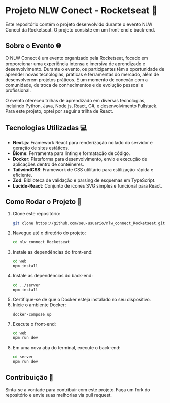 # Projeto NLW Conect - Rocketseat 🚀

Este repositório contém o projeto desenvolvido durante o evento NLW Conect da Rocketseat. O projeto consiste em um front-end e back-end.

## Sobre o Evento 🌐

O NLW Conect é um evento organizado pela Rocketseat, focado em proporcionar uma experiência intensa e imersiva de aprendizado e desenvolvimento. Durante o evento, os participantes têm a oportunidade de aprender novas tecnologias, práticas e ferramentas do mercado, além de desenvolverem projetos práticos. É um momento de conexão com a comunidade, de troca de conhecimentos e de evolução pessoal e profissional.

O evento ofereceu trilhas de aprendizado em diversas tecnologias, incluindo Python, Java, Node.js, React, C#, e desenvolvimento Fullstack. Para este projeto, optei por seguir a trilha de React.

## Tecnologias Utilizadas 💻

- **Next.js**: Framework React para renderização no lado do servidor e geração de sites estáticos.
- **Biome**: Ferramenta para linting e formatação de código.
- **Docker**: Plataforma para desenvolvimento, envio e execução de aplicações dentro de contêineres.
- **TailwindCSS**: Framework de CSS utilitário para estilização rápida e eficiente.
- **Zod**: Biblioteca de validação e parsing de esquemas em TypeScript.
- **Lucide-React**: Conjunto de ícones SVG simples e funcional para React.

## Como Rodar o Projeto 🏃

1. Clone este repositório:
   ```bash
   git clone https://github.com/seu-usuario/nlw_connect_Rocketseat.git
   ```
2. Navegue até o diretório do projeto:
   ```bash
   cd nlw_connect_Rocketseat
   ```
3. Instale as dependências do front-end:
   ```bash
   cd web
   npm install
   ```
4. Instale as dependências do back-end:
   ```bash
   cd ../server
   npm install
   ```
5. Certifique-se de que o Docker esteja instalado no seu dispositivo.
6. Inicie o ambiente Docker:
   ```bash
   docker-compose up
   ```
7. Execute o front-end:
   ```bash
   cd web
   npm run dev
   ```
8. Em uma nova aba do terminal, execute o back-end:
   ```bash
   cd server
   npm run dev
   ```

## Contribuição 🤝

Sinta-se à vontade para contribuir com este projeto. Faça um fork do repositório e envie suas melhorias via pull request.
